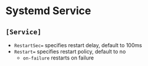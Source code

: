 Systemd Service
===============

## `[Service]`

- `RestartSec=` specifies restart delay, default to 100ms
- `Restart=` specifies restart policy, default to no
  - `on-failure` restarts on failure
